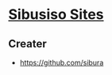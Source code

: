 
# [Sibusiso Sites](https://sibura.github.io/sibusiso.github.io/)


## Creater

* https://github.com/sibura

